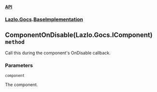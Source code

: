 #### [API](./API.md 'API')
### [Lazlo.Gocs](./API.md#Lazlo-Gocs 'Lazlo.Gocs').[BaseImplementation](./Lazlo-Gocs-BaseImplementation.md 'Lazlo.Gocs.BaseImplementation')
## ComponentOnDisable(Lazlo.Gocs.IComponent) `method`
Call this during the component's OnDisable callback.
### Parameters

<a name='Lazlo-Gocs-BaseImplementation-ComponentOnDisable(Lazlo-Gocs-IComponent)-component'></a>
`component`

The component.
